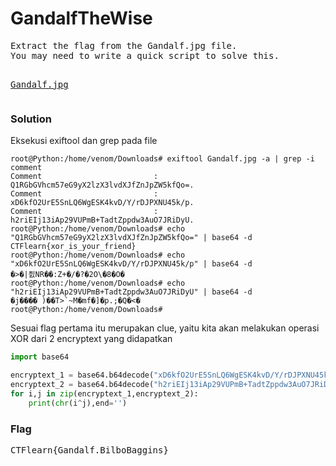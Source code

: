 <h1><b>GandalfTheWise
</h1></b>
<pre>
Extract the flag from the Gandalf.jpg file. 
You may need to write a quick script to solve this.

<a href="https://ctflearn.com/challenge/download/936">Gandalf.jpg</a> 
</pre>
</b><h3>Solution</h3></b>
<p>Eksekusi exiftool dan grep pada file</p>

```console
root@Python:/home/venom/Downloads# exiftool Gandalf.jpg -a | grep -i comment
Comment                         : Q1RGbGVhcm57eG9yX2lzX3lvdXJfZnJpZW5kfQo=.
Comment                         : xD6kfO2UrE5SnLQ6WgESK4kvD/Y/rDJPXNU45k/p.
Comment                         : h2riEIj13iAp29VUPmB+TadtZppdw3AuO7JRiDyU.
root@Python:/home/venom/Downloads# echo "Q1RGbGVhcm57eG9yX2lzX3lvdXJfZnJpZW5kfQo=" | base64 -d
CTFlearn{xor_is_your_friend}
root@Python:/home/venom/Downloads# echo "xD6kfO2UrE5SnLQ6WgESK4kvD/Y/rDJPXNU45k/p" | base64 -d
�>�|픬NR��:Z+�/�?�2O\�8�O�
root@Python:/home/venom/Downloads# echo "h2riEIj13iAp29VUPmB+TadtZppdw3AuO7JRiDyU" | base64 -d
�j���� )��T>`~M�mf�]�p.;�Q�<�
root@Python:/home/venom/Downloads# 
```
<p>Sesuai flag pertama itu merupakan clue, yaitu kita akan melakukan operasi XOR dari 2 encryptext yang didapatkan</p>

```python
import base64

encryptext_1 = base64.b64decode("xD6kfO2UrE5SnLQ6WgESK4kvD/Y/rDJPXNU45k/p")
encryptext_2 = base64.b64decode("h2riEIj13iAp29VUPmB+TadtZppdw3AuO7JRiDyU")
for i,j in zip(encryptext_1,encryptext_2):
    print(chr(i^j),end='')
```

</b><h3>Flag</h3></b>
<pre>
CTFlearn{Gandalf.BilboBaggins}
</pre>

